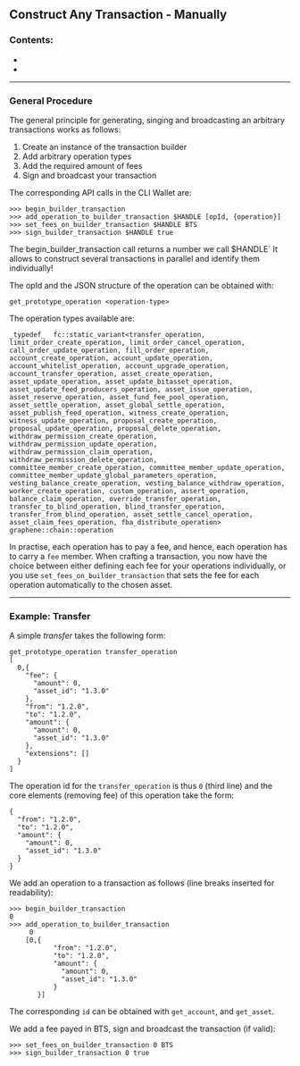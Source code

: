 ## Construct Any Transaction - Manually

### Contents:
- 
- 

***

### General Procedure

The general principle for generating, singing and broadcasting an arbitrary transactions works as follows:

1. Create an instance of the transaction builder
1. Add arbitrary operation types
1. Add the required amount of fees
1. Sign and broadcast your transaction

The corresponding API calls in the CLI Wallet are:

    >>> begin_builder_transaction
    >>> add_operation_to_builder_transaction $HANDLE [opId, {operation}]
    >>> set_fees_on_builder_transaction $HANDLE BTS
    >>> sign_builder_transaction $HANDLE true

The begin_builder_transaction call returns a number we call $HANDLE` It allows to construct several transactions in parallel and identify them individually!

The opId and the JSON structure of the operation can be obtained with:

    get_prototype_operation <operation-type>

The operation types available are:

    _typedef_  fc::static_variant<transfer_operation, limit_order_create_operation, limit_order_cancel_operation, call_order_update_operation, fill_order_operation, account_create_operation, account_update_operation, account_whitelist_operation, account_upgrade_operation, account_transfer_operation, asset_create_operation, asset_update_operation, asset_update_bitasset_operation, asset_update_feed_producers_operation, asset_issue_operation, asset_reserve_operation, asset_fund_fee_pool_operation, asset_settle_operation, asset_global_settle_operation, asset_publish_feed_operation, witness_create_operation, witness_update_operation, proposal_create_operation, proposal_update_operation, proposal_delete_operation, withdraw_permission_create_operation, withdraw_permission_update_operation, withdraw_permission_claim_operation, withdraw_permission_delete_operation, committee_member_create_operation, committee_member_update_operation, committee_member_update_global_parameters_operation, vesting_balance_create_operation, vesting_balance_withdraw_operation, worker_create_operation, custom_operation, assert_operation, balance_claim_operation, override_transfer_operation, transfer_to_blind_operation, blind_transfer_operation, transfer_from_blind_operation, asset_settle_cancel_operation, asset_claim_fees_operation, fba_distribute_operation> graphene::chain::operation

In practise, each operation has to pay a fee, and hence, each operation has to carry a `fee` member. When crafting a transaction, you now have the choice between either defining each fee for your operations individually, or you use `set_fees_on_builder_transaction` that sets the fee for each operation automatically to the chosen asset.

***

### Example: Transfer

A simple _transfer_ takes the following form:

    get_prototype_operation transfer_operation
    [
      0,{
        "fee": {
          "amount": 0,
          "asset_id": "1.3.0"
        },
        "from": "1.2.0",
        "to": "1.2.0",
        "amount": {
          "amount": 0,
          "asset_id": "1.3.0"
        },
        "extensions": []
      }
    ]

The operation id for the `transfer_operation` is thus `0` (third line) and the core elements (removing fee) of this operation take the form:

    {
      "from": "1.2.0",
      "to": "1.2.0",
      "amount": {
        "amount": 0,
        "asset_id": "1.3.0"
      }
    }

We add an operation to a transaction as follows (line breaks inserted for readability):

    >>> begin_builder_transaction
    0
    >>> add_operation_to_builder_transaction
         0
        [0,{
               "from": "1.2.0",
               "to": "1.2.0",
               "amount": {
                 "amount": 0,
                 "asset_id": "1.3.0"
               }
           }]

The corresponding `id` can be obtained with `get_account`, and `get_asset`.

We add a fee payed in BTS, sign and broadcast the transaction (if valid):

    >>> set_fees_on_builder_transaction 0 BTS
    >>> sign_builder_transaction 0 true

